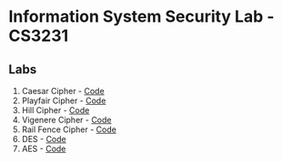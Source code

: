 # Information System Security Lab - CS3231

## Labs

1. Caesar Cipher - [Code](/Lab1/caesar_cipher.ipynb)
2. Playfair Cipher - [Code](/Lab2/playfair_cipher.ipynb)
3. Hill Cipher - [Code](/Lab3/hill_cipher.ipynb)
4. Vigenere Cipher - [Code](/Lab4/vigenere_cipher.ipynb)
5. Rail Fence Cipher - [Code](/Lab5/rail_fence_cipher.ipynb)
6. DES - [Code](/Lab6/des.ipynb)
7. AES - [Code](/Lab7/aes.ipynb)
